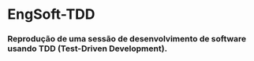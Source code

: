 # EngSoft-TDD

### Reprodução de uma sessão de desenvolvimento de software usando TDD (Test-Driven Development).
